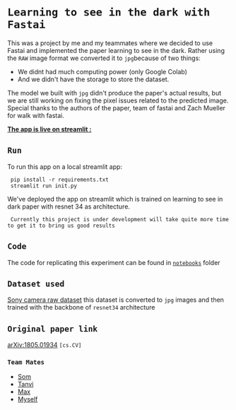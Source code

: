 # ```Learning to see in the dark with Fastai```
This was a project by me and my teammates where we decided to use Fastai and implemented the paper learning to see in the dark. Rather using the `RAW` image format we converted it to `jpg`because of two things: 
- We didnt had much computing power (only Google Colab)
- And we didn't have the storage to store the dataset. 

The model we built with `jpg` didn't produce the paper's actual results, but we are still working on fixing the pixel issues related to the predicted image. Special thanks to the authors of the paper, team of fastai and Zach Mueller for walk with fastai. 

**[The app is live on streamlit :](https://share.streamlit.io/someshfengde/learning_to_see_in_dark/main/app.py)**
## ```Run```
To run this app on a local streamlit app:

	 pip install -r requirements.txt
     streamlit run init.py

We've deployed the app on streamlit which is trained on learning to see in dark paper with resnet 34 as architecture.

     Currently this project is under development will take quite more time to get it to bring us good results 

## ```Code``` 
The code for replicating this experiment can be found in [`notebooks`](https://github.com/KliKli2/litd/tree/main/notebooks) folder 

## ```Dataset used``` 
[Sony camera raw dataset](https://storage.googleapis.com/isl-datasets/SID/Sony.zip)
this dataset is converted to `jpg` images and then trained with the backbone of `resnet34` architecture 

## ```Original paper link```
 [arXiv:1805.01934](https://arxiv.org/abs/1805.01934) `[cs.CV]`

### ```Team Mates```
- [Som](https://www.linkedin.com/in/somesh-9188/)
- [Tanvi](https://www.linkedin.com/in/tanvi-punjani-49493490/)
- [Max](https://www.linkedin.com/in/maximilian-von-hohenb%C3%BChel-40057119b/)
- [Myself](https://www.linkedin.com/in/ashik-shaffi-7b3917171/)

